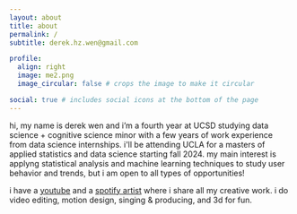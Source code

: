 ```yaml
---
layout: about
title: about
permalink: /
subtitle: derek.hz.wen@gmail.com

profile:
  align: right
  image: me2.png
  image_circular: false # crops the image to make it circular

social: true # includes social icons at the bottom of the page
---
```


hi, my name is derek wen and i’m a fourth year at UCSD studying data science + cognitive science minor with a few years of work experience from data science internships. i'll be attending UCLA for a masters of applied statistics and data science starting fall 2024. my main interest is applyng statistical analysis and machine learning techniques to study user behavior and trends, but i am open to all types of opportunities!

i have a [youtube](https://www.youtube.com/@Airikan) and a [spotify artist](https://open.spotify.com/artist/59jdx1Kv1BDDITZndG0eMj?si=H44z-GstR1O2fLveLm89Tw) where i share all my creative work. i do video editing, motion design, singing & producing, and 3d for fun.